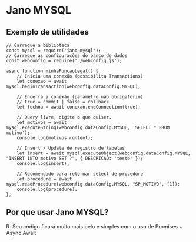 # Jano  MYSQL

## Exemplo de utilidades
    // Carregue a biblioteca
    const mysql = require('jano-mysql');
    // Carregue as configurações do banco de dados  
    const webconfig = require('./webconfig.js');

    async function minhaFuncaoLegal() {
        // Inicia uma conexão (possibilita Transactions)
        let conexao = await mysql.beginTransaction(webconfig.dataConfig.MYSQL);
        
        // Encerra a conexão (paramêtro não obrigatório)
        // true = commit | false = rollback
        let fechou = await conexao.endConnection(true);

        // Query livre, digite o que quiser.
        let motivos = await mysql.executeString(webconfig.dataConfig.MYSQL, 'SELECT * FROM motivo');
        console.log(motivos.content);

        // Insert / Update de registro de tabelas
        let insert = await mysql.executeObject(webconfig.dataConfig.MYSQL, "INSERT INTO motivo SET ?", { DESCRICAO: 'teste' });
        console.log(insert);

        // Recomendado para retornar select de procedure
        let procedure = await mysql.readProcedure(webconfig.dataConfig.MYSQL, "SP_MOTIVO", [1]);
        console.log(procedure);
    };

## Por que usar Jano MYSQL?
  R. Seu código ficará muito mais belo e simples com o uso de Promises + Async Await